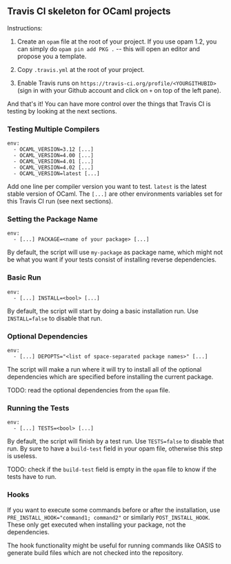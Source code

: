 ## Travis CI skeleton for OCaml projects

Instructions:

1. Create an `opam` file at the root of your project. If you use opam
   1.2, you can simply do `opam pin add PKG .` -- this will open an
   editor and propose you a template.

2. Copy `.travis.yml` at the root of your project.

3. Enable Travis runs on
   `https://travis-ci.org/profile/<YOURGITHUBID>` (sign in with your
   Github account and click on `+` on top of the left pane).

And that's it! You can have more control over the things that Travis
CI is testing by looking at the next sections.


### Testing Multiple Compilers

````shell
env:
  - OCAML_VERSION=3.12 [...]
  - OCAML_VERSION=4.00 [...]
  - OCAML_VERSION=4.01 [...]
  - OCAML_VERSION=4.02 [...]
  - OCAML_VERSION=latest [...]
````

Add one line per compiler version you want to test. `latest` is the
latest stable version of OCaml. The `[...]` are other environments
variables set for this Travis CI run (see next sections).


### Setting the Package Name

```shell
env:
  - [...] PACKAGE=<name of your package> [...]
```

By default, the script will use `my-package` as package name, which
might not be what you want if your tests consist of installing reverse
dependencies.


### Basic Run

```shell
env:
  - [...] INSTALL=<bool> [...]
```

By default, the script will start by doing a basic installation
run. Use `INSTALL=false` to disable that run.


### Optional Dependencies

```shell
env:
  - [...] DEPOPTS="<list of space-separated package names>" [...]
```

The script will make a run where it will try to install all of the
optional dependencies which are specified before installing the
current package.

TODO: read the optional dependencies from the `opam` file.


### Running the Tests

```shell
env:
  - [...] TESTS=<bool> [...]
```

By default, the script will finish by a test run. Use `TESTS=false` to
disable that run. By sure to have a `build-test` field in your opam file,
otherwise this step is useless.

TODO: check if the `build-test` field is empty in the `opam` file to
know if the tests have to run.

### Hooks

If you want to execute some commands before or after the installation, use
`PRE_INSTALL_HOOK="command1; command2"` or similarly `POST_INSTALL_HOOK`.
These only get executed when installing your package, not the dependencies.

The hook functionality might be useful for running commands like OASIS to
generate build files which are not checked into the repository.
